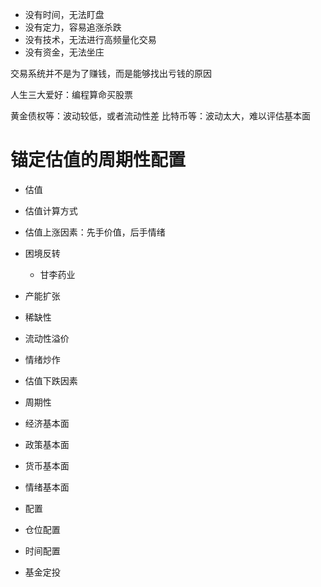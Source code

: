 - 没有时间，无法盯盘
- 没有定力，容易追涨杀跌
- 没有技术，无法进行高频量化交易
- 没有资金，无法坐庄

交易系统并不是为了赚钱，而是能够找出亏钱的原因

人生三大爱好：编程算命买股票

黄金债权等：波动较低，或者流动性差
比特币等：波动太大，难以评估基本面

# 锚定估值的周期性配置

- 估值
 - 估值计算方式
 - 估值上涨因素：先手价值，后手情绪
  - 困境反转
     - 甘李药业  
  - 产能扩张
  - 稀缺性
  - 流动性溢价
  - 情绪炒作 
 - 估值下跌因素 

- 周期性  
 - 经济基本面
 - 政策基本面
 - 货币基本面
 - 情绪基本面

- 配置  
 - 仓位配置  
 - 时间配置
  - 基金定投